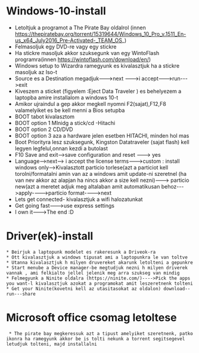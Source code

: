 # Windows-10-install
  * Letoltjuk a programot a The Pirate Bay oldalrol (innen https://thepiratebay.org/torrent/15319644/Windows_10_Pro_v.1511_En-us_x64_July2016_Pre-Activated-_TEAM_OS_)
  * Felmasoljuk egy DVD-re vagy egy stickre
  * Ha stickre masoljuk akkor szuksegunk van egy WintoFlash programra(innen https://wintoflash.com/download/en/)
  * Windows setup to Wizardra ramegyunk es kivalasztjuk ha a stickre masoljuk az Iso-t
  * Source es a Destination megadjuk--->next --->i accept--->run--->exit
  * Kiveszem a sticket (figyelem :Eject Data Traveler ) es behelyezem a laptopba amire installalom a windows 10-t
  * Amikor ujraindul a gep  akkor megkell nyomni  F2(sajat),F12,F8 valamelyiket es be kell menni a Bios setupba
  * BOOT tabot kivalasztom
  * BOOT option 1 MInidg  a stick/cd -Hitachi  
  * BOOT option 2 CD/DVD
  * BOOT option 3 aza a hardware jelen esetben HITACHI, minden hol mas 
  * Boot Priorityra lesz szuksegunk, Kingston Datatraveler (sajat flash) kell legyen legfelul,onnan kezdi a butolast
  * F10 Save and exit-->save configuration and reset ---> yes
  * Language-->next--> i accept the license terms--->custom : install windows only-->Kivalasztott particio torlese(azt a particiot kell torolni/formatalni amin van az a windows amit update-ni szeretnel (ha van nev akkor az alapjan ha nincs akkor  a size kell nezni)---> particio new(azt a meretet adjuk meg altalaban amit automatikusan behoz--->apply---->particio format---->next
  * Lets get connected- kivalasztjuk a wifi halozatunkat
  * Get going fast--->use express settings
  * I own it--->The end :D
  
  # Driver(ek)-install
    * Beirjuk a laptopunk modelet es rakeresunk a Driveok-ra
    * Ott kivalasztjuk a windows tipusat ami a laptopunkra le van toltve
    * Utanna kivalasztjuk h milyen druvereket akarunk letolteni a gepunkre
    * Start menube a Device manager-be megtudjuk nezni h milyen driverek vannak , ami felkialto jellel jelenik meg arra szukseg van mindig
    * Felmegyunk a Ninite oldalra (https://ninite.com/)---->Pick the apps you want-l kivalasztjuk azokat a programokat amit leszeretnenk tolteni
    * Get your Ninite(kovetni kell az utasitasokat az oldalon) download--run---share
    
   # Microsoft office csomag letoltese
     * The pirate bay megkeressuk azt a tipust amelyiket szeretnenk, patko ikonra ha ramegyunk akkor be is tolti nekunk a torrent segitsegevel letudjuk tolteni, majd installalni
